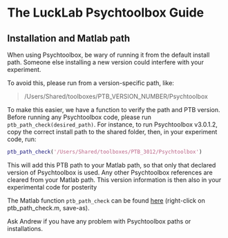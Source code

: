 # The LuckLab Psychtoolbox Guide


## Installation and Matlab path
When using Psychtoolbox, be wary of running it from the default install path. Someone else installing a new version could interfere with your experiment.

To avoid this, please run from a version-specific path, like:

>  /Users/Shared/toolboxes/PTB_VERSION_NUMBER/Psychtoolbox

To make this easier, we have a function to verify the path and PTB version. Before running any Psychtoolbox code, please run ```ptb_path_check(desired_path)```. For instance, to run Psychtoolbox v3.0.1.2, copy the correct install path to the shared folder, then, in your experiment code, run:

```matlab
ptb_path_check('/Users/Shared/toolboxes/PTB_3012/Psychtoolbox')
```

This will add this PTB path to your Matlab path, so that only that declared version of Psychtoolbox is used. Any other Psychtoolbox references are cleared from your Matlab path. This version information is then also in your experimental code for posterity

The Matlab function ```ptb_path_check``` can be found [here](https://github.com/lucklab/erplab-programming-references/tree/master/Psychtoolbox) (right-click on ptb_path_check.m, save-as).

Ask Andrew if you have any problem with Psychtoolbox paths or installations.
